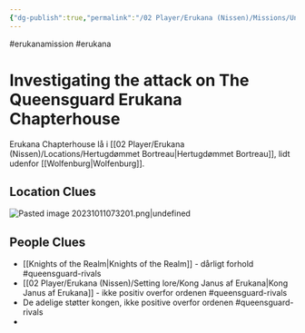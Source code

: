 ```yaml
---
{"dg-publish":true,"permalink":"/02 Player/Erukana (Nissen)/Missions/Undersøgelse af angrebet på Erukana Chapterhuset/","title":"undersøgelse af angrebet på erukana chapterhouse"}
---
```


#erukanamission  #erukana 

# Investigating the attack on The Queensguard Erukana Chapterhouse 

Erukana Chapterhouse lå i [[02 Player/Erukana (Nissen)/Locations/Hertugdømmet Bortreau\|Hertugdømmet Bortreau]], lidt udenfor [[Wolfenburg\|Wolfenburg]].

## Location Clues 
![Pasted image 20231011073201.png|undefined](/img/user/10%20Attachments/Pasted%20image%2020231011073201.png)


## People Clues 
- [[Knights of the Realm\|Knights of the Realm]]  - dårligt forhold #queensguard-rivals 
- [[02 Player/Erukana (Nissen)/Setting lore/Kong Janus af Erukana\|Kong Janus af Erukana]]  - ikke positiv overfor ordenen #queensguard-rivals 
- De adelige støtter kongen, ikke positive overfor ordenen #queensguard-rivals
- 